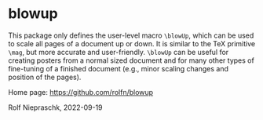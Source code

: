 # blowup

This package only defines the user-level macro `\blowUp`, which can be used 
to scale all pages of a document up or down. It is similar to the TeX 
primitive `\mag`, but more accurate and user-friendly. `\blowUp` can be 
useful for creating posters from a normal sized document and for many other 
types of fine-tuning of a finished document (e.g., minor scaling changes and 
position of the pages). 

Home page: https://github.com/rolfn/blowup

Rolf Niepraschk, 2022-09-19

